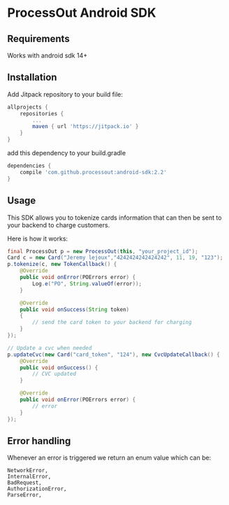 # ProcessOut Android SDK


## Requirements
Works with android sdk 14+

## Installation

Add Jitpack repository to your build file:

```gradle
allprojects {
    repositories {
        ...
        maven { url 'https://jitpack.io' }
    }
}
```

add this dependency to your build.gradle
```gradle
dependencies {
    compile 'com.github.processout:android-sdk:2.2'
}
```

## Usage

This SDK allows you to tokenize cards information that can then be sent to your backend
to charge customers.

Here is how it works:

``` java
final ProcessOut p = new ProcessOut(this, "your_project_id");
Card c = new Card("Jeremy lejoux","4242424242424242", 11, 19, "123");
p.tokenize(c, new TokenCallback() {
    @Override
    public void onError(POErrors error) {
        Log.e("PO", String.valueOf(error));
    }

    @Override
    public void onSuccess(String token)
    {
        // send the card token to your backend for charging
    }
});

// Update a cvc when needed
p.updateCvc(new Card("card_token", "124"), new CvcUpdateCallback() {
    @Override
    public void onSuccess() {
        // CVC updated
    }

    @Override
    public void onError(POErrors error) {
        // error
    }
});
```

## Error handling
Whenever an error is triggered we return an enum value which can be:

```
NetworkError,
InternalError,
BadRequest,
AuthorizationError,
ParseError,
```

